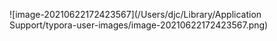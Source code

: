 ![image-20210622172423567](/Users/djc/Library/Application Support/typora-user-images/image-20210622172423567.png)

